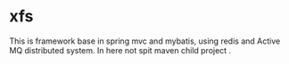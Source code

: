 # xfs
This is framework base in spring mvc and mybatis, using redis and Active MQ  distributed system.
In here not spit maven child  project .
